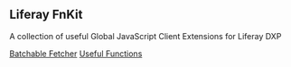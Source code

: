 ## Liferay FnKit

A collection of useful Global JavaScript Client Extensions for Liferay DXP

[Batchable Fetcher](./client-extensions//batchable-fetcher-global-js/README.md)
[Useful Functions](./client-extensions/useful-functions-global-js/README.md)

